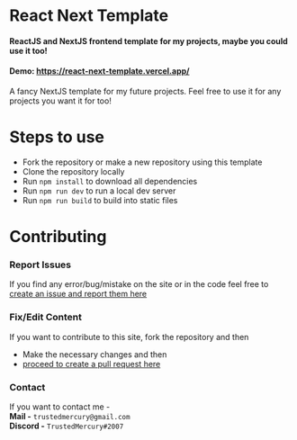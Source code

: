 # React Next Template
#### ReactJS and NextJS frontend template for my projects, maybe you could use it too!

#### Demo: https://react-next-template.vercel.app/

A fancy NextJS template for my future projects. Feel free to use it for any projects you want it for too!

# Steps to use
- Fork the repository or make a new repository using this template
- Clone the repository locally
- Run ``npm install`` to download all dependencies
- Run ``npm run dev`` to run a local dev server
- Run ``npm run build`` to build into static files

# Contributing

### Report Issues
If you find any error/bug/mistake 
on the site or in the code feel free to 
[create an issue and report them here](https://github.com/TrustedMercury/react-next-template/issues)

### Fix/Edit Content
If you want to contribute to this site, fork the repository and then
- Make the necessary changes and then
- [proceed to create a pull request here](https://github.com/TrustedMercury/react-next-template/pulls)

### Contact
If you want to contact me -  
**Mail -** ```trustedmercury@gmail.com```  
**Discord -** ```TrustedMercury#2007```



